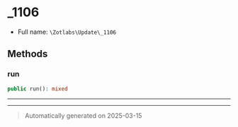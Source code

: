 
# _1106





* Full name: `\Zotlabs\Update\_1106`




## Methods


### run



```php
public run(): mixed
```












***


***
> Automatically generated on 2025-03-15

